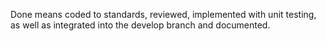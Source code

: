 Done means coded to standards, reviewed, implemented with unit testing, as well
as integrated into the develop branch and documented.
